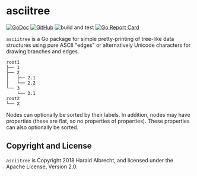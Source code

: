 # asciitree

[![GoDoc](https://godoc.org/github.com/TheDiveO/go-asciitree?status.svg)](http://godoc.org/github.com/TheDiveO/go-asciitree)
[![GitHub](https://img.shields.io/github/license/thediveo/go-asciitree)](https://img.shields.io/github/license/thediveo/go-asciitree)
![build and test](https://github.com/TheDiveO/go-asciitree/workflows/build%20and%20test/badge.svg?branch=master)
[![Go Report Card](https://goreportcard.com/badge/github.com/thediveo/go-asciitree)](https://goreportcard.com/report/github.com/thediveo/go-asciitree)

`asciitree` is a Go package for simple pretty-printing of tree-like
data structures using pure ASCII "edges" or alternatively Unicode characters
for drawing branches and edges.

    root1
    ├── 1
    ├── 2
    │   ├── 2.1
    │   └── 2.2
    └── 3
        └── 3.1
    root2
    └── X

Nodes can optionally be sorted by their labels. In addition, nodes may have
properties (these are flat, so no properties of properties). These properties
can also optionally be sorted.

## Copyright and License

`asciitree` is Copyright 2018 Harald Albrecht, and licensed under the Apache
License, Version 2.0.
